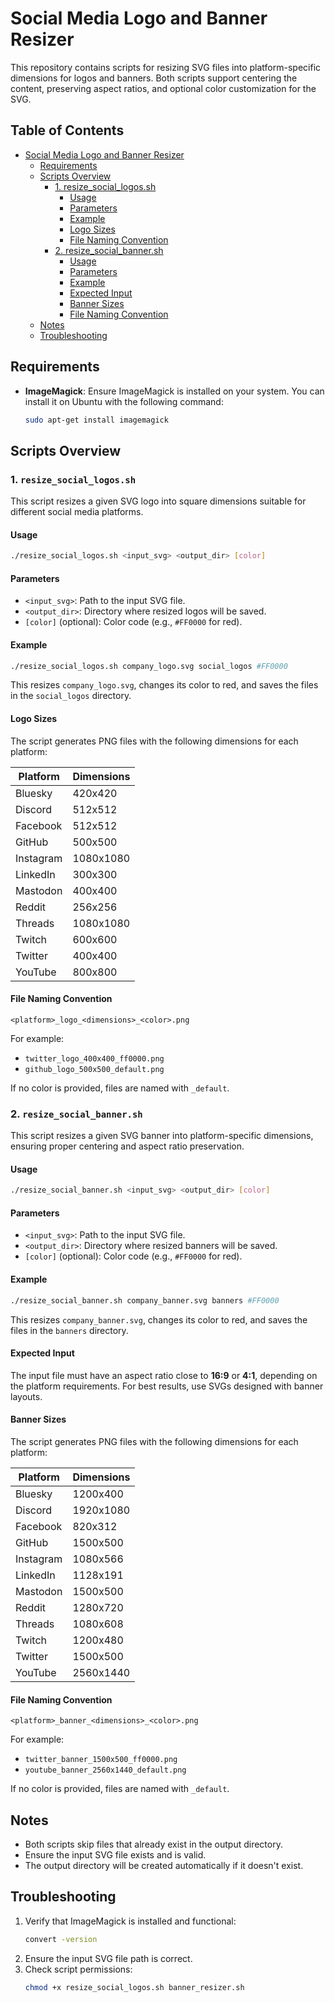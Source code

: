 # Social Media Logo and Banner Resizer

This repository contains scripts for resizing SVG files into platform-specific
dimensions for logos and banners. Both scripts support centering the content,
preserving aspect ratios, and optional color customization for the SVG.

## Table of Contents
- [Social Media Logo and Banner Resizer](#social-media-logo-and-banner-resizer)
  - [Requirements](#requirements)
  - [Scripts Overview](#scripts-overview)
    - [1. resize_social_logos.sh](#1-resize_social_logossh)
      - [Usage](#usage)
      - [Parameters](#parameters)
      - [Example](#example)
      - [Logo Sizes](#logo-sizes)
      - [File Naming Convention](#file-naming-convention)
    - [2. resize_social_banner.sh](#2-resize_social_bannersh)
      - [Usage](#usage-1)
      - [Parameters](#parameters-1)
      - [Example](#example-1)
      - [Expected Input](#expected-input)
      - [Banner Sizes](#banner-sizes)
      - [File Naming Convention](#file-naming-convention-1)
  - [Notes](#notes)
  - [Troubleshooting](#troubleshooting)

## Requirements

- **ImageMagick**: Ensure ImageMagick is installed on your system. You can
  install it on Ubuntu with the following command:
  ```bash
  sudo apt-get install imagemagick
  ```

## Scripts Overview

### 1. `resize_social_logos.sh`

This script resizes a given SVG logo into square dimensions suitable for
different social media platforms.

#### Usage

```bash
./resize_social_logos.sh <input_svg> <output_dir> [color]
```

#### Parameters

- `<input_svg>`: Path to the input SVG file.
- `<output_dir>`: Directory where resized logos will be saved.
- `[color]` (optional): Color code (e.g., `#FF0000` for red).

#### Example

```bash
./resize_social_logos.sh company_logo.svg social_logos #FF0000
```

This resizes `company_logo.svg`, changes its color to red, and saves the files
in the `social_logos` directory.

#### Logo Sizes

The script generates PNG files with the following dimensions for each platform:

| Platform   | Dimensions |
|------------|------------|
| Bluesky    | 420x420    |
| Discord    | 512x512    |
| Facebook   | 512x512    |
| GitHub     | 500x500    |
| Instagram  | 1080x1080  |
| LinkedIn   | 300x300    |
| Mastodon   | 400x400    |
| Reddit     | 256x256    |
| Threads    | 1080x1080  |
| Twitch     | 600x600    |
| Twitter    | 400x400    |
| YouTube    | 800x800    |

#### File Naming Convention

```
<platform>_logo_<dimensions>_<color>.png
```

For example:
- `twitter_logo_400x400_ff0000.png`
- `github_logo_500x500_default.png`

If no color is provided, files are named with `_default`.

### 2. `resize_social_banner.sh`

This script resizes a given SVG banner into platform-specific dimensions, ensuring proper centering and aspect ratio preservation.

#### Usage

```bash
./resize_social_banner.sh <input_svg> <output_dir> [color]
```

#### Parameters

- `<input_svg>`: Path to the input SVG file.
- `<output_dir>`: Directory where resized banners will be saved.
- `[color]` (optional): Color code (e.g., `#FF0000` for red).

#### Example

```bash
./resize_social_banner.sh company_banner.svg banners #FF0000
```

This resizes `company_banner.svg`, changes its color to red, and saves the files in the `banners` directory.

#### Expected Input

The input file must have an aspect ratio close to **16:9** or **4:1**,
depending on the platform requirements. For best results, use SVGs designed
with banner layouts.

#### Banner Sizes

The script generates PNG files with the following dimensions for each platform:

| Platform   | Dimensions      |
|------------|-----------------|
| Bluesky    | 1200x400        |
| Discord    | 1920x1080       |
| Facebook   | 820x312         |
| GitHub     | 1500x500        |
| Instagram  | 1080x566        |
| LinkedIn   | 1128x191        |
| Mastodon   | 1500x500        |
| Reddit     | 1280x720        |
| Threads    | 1080x608        |
| Twitch     | 1200x480        |
| Twitter    | 1500x500        |
| YouTube    | 2560x1440       |

#### File Naming Convention

```
<platform>_banner_<dimensions>_<color>.png
```

For example:
- `twitter_banner_1500x500_ff0000.png`
- `youtube_banner_2560x1440_default.png`

If no color is provided, files are named with `_default`.

## Notes

- Both scripts skip files that already exist in the output directory.
- Ensure the input SVG file exists and is valid.
- The output directory will be created automatically if it doesn't exist.

## Troubleshooting

1. Verify that ImageMagick is installed and functional:
   ```bash
   convert -version
   ```
2. Ensure the input SVG file path is correct.
3. Check script permissions:
   ```bash
   chmod +x resize_social_logos.sh banner_resizer.sh
   ```

